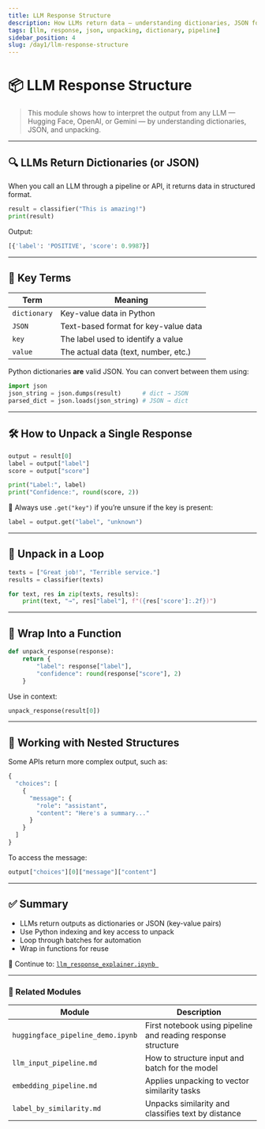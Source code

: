 ```yaml
---
title: LLM Response Structure
description: How LLMs return data — understanding dictionaries, JSON format, and how to unpack them in Python
tags: [llm, response, json, unpacking, dictionary, pipeline]
sidebar_position: 4
slug: /day1/llm-response-structure
---
```


# 📦 LLM Response Structure

> This module shows how to interpret the output from any LLM — Hugging Face, OpenAI, or Gemini — by understanding dictionaries, JSON, and unpacking.

---

## 🔍 LLMs Return Dictionaries (or JSON)

When you call an LLM through a pipeline or API, it returns data in structured format.

```python
result = classifier("This is amazing!")
print(result)
```

Output:
```python
[{'label': 'POSITIVE', 'score': 0.9987}]
```

---

## 🧠 Key Terms

| Term        | Meaning                              |
|-------------|---------------------------------------|
| `dictionary`| Key-value data in Python              |
| `JSON`      | Text-based format for key-value data  |
| `key`       | The label used to identify a value    |
| `value`     | The actual data (text, number, etc.)  |

Python dictionaries **are** valid JSON. You can convert between them using:

```python
import json
json_string = json.dumps(result)      # dict → JSON
parsed_dict = json.loads(json_string) # JSON → dict
```

---

## 🛠 How to Unpack a Single Response

```python
output = result[0]
label = output["label"]
score = output["score"]

print("Label:", label)
print("Confidence:", round(score, 2))
```

📌 Always use `.get("key")` if you’re unsure if the key is present:
```python
label = output.get("label", "unknown")
```

---

## 🔁 Unpack in a Loop

```python
texts = ["Great job!", "Terrible service."]
results = classifier(texts)

for text, res in zip(texts, results):
    print(text, "→", res["label"], f"({res['score']:.2f})")
```

---

## 🔧 Wrap Into a Function

```python
def unpack_response(response):
    return {
        "label": response["label"],
        "confidence": round(response["score"], 2)
    }
```

Use in context:
```python
unpack_response(result[0])
```

---

## 🧾 Working with Nested Structures

Some APIs return more complex output, such as:

```python
{
  "choices": [
    {
      "message": {
        "role": "assistant",
        "content": "Here's a summary..."
      }
    }
  ]
}
```

To access the message:
```python
output["choices"][0]["message"]["content"]
```

---

## ✅ Summary

- LLMs return outputs as dictionaries or JSON (key-value pairs)
- Use Python indexing and key access to unpack
- Loop through batches for automation
- Wrap in functions for reuse

📘 Continue to: [`llm_response_explainer.ipynb `](llm_response_explainer.md )

---

### 🔗 Related Modules

| Module                                   | Description                                                   |
| ---------------------------------------- | ------------------------------------------------------------- |
| `huggingface_pipeline_demo.ipynb`        | First notebook using pipeline and reading response structure  |
| `llm_input_pipeline.md`                  | How to structure input and batch for the model                |
| `embedding_pipeline.md`                  | Applies unpacking to vector similarity tasks                  |
| `label_by_similarity.md`                 | Unpacks similarity and classifies text by distance            |
